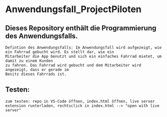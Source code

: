# Anwendungsfall_ProjectPiloten
## Dieses Repository enthält die Programmierung des Anwendungsfalls.
    Defintion des Anwendungsfalls: Im Anwendungsfall wird aufgezeigt, wie ein Fahrrad gebucht wird. Es stellt dar, wie ein
    Mitarbeiter die App benutzt und sich ein einfaches Fahrrad mietet, um damit zu einem Kunden
    zu fahren. Das Fahrrad wird gebucht und dem Mitarbeiter wird angezeigt, dass er gerade im
    Besitz dieses Fahrrads ist.

## Testen: 
    zum testen: repo in VS-Code öffnen, index.html öffnen, live server extension runterladen, rechtsclick in index.html --> "open with live server"

